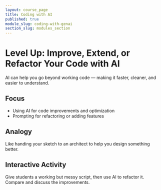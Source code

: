 ```yaml
---
layout: course_page
title: Coding with AI
published: true
module_slug: coding-with-genai
section_slug: modules_section
---
```


# Level Up: Improve, Extend, or Refactor Your Code with AI

AI can help you go beyond working code — making it faster, cleaner, and easier to understand.

## Focus
- Using AI for code improvements and optimization
- Prompting for refactoring or adding features

## Analogy
Like handing your sketch to an architect to help you design something better.

## Interactive Activity
Give students a working but messy script, then use AI to refactor it. Compare and discuss the improvements.
